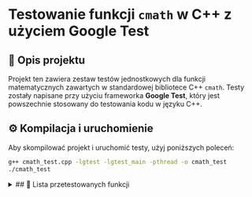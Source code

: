 # Testowanie funkcji `cmath` w C++ z użyciem Google Test

## 📌 Opis projektu

Projekt ten zawiera zestaw testów jednostkowych dla funkcji matematycznych zawartych w standardowej bibliotece C++ `cmath`. Testy zostały napisane przy użyciu frameworka **Google Test**, który jest powszechnie stosowany do testowania kodu w języku C++.

## ⚙️ Kompilacja i uruchomienie

Aby skompilować projekt i uruchomić testy, użyj poniższych poleceń:

```bash
g++ cmath_test.cpp -lgtest -lgtest_main -pthread -o cmath_test
./cmath_test
```
<details>
<summary>## 🧪 Lista przetestowanych funkcji</summary>

<summary>### Funkcje trygonometryczne:</summary>
* std::sin
  
* std::cos
  
* std::tan
  
* std::asin
  
* std::acos
  
* std::atan

* std::atan2

### Funkcje wykładnicze i logarytmiczne:
* std::exp

* std::exp2

* std::expm1

* std::log

* std::log10

* std::log2

* std::log1p

* std::pow

### Funkcje pierwiastkowe:
* std::sqrt

* std::cbrt

### Funkcje zaokrąglające:
* std::ceil

* std::floor

* std::round

* std::trunc

* std::llround

### Funkcje pomocnicze:
* std::fabs – wartość bezwzględna (dla double)

* std::abs – wartość bezwzględna (dla int)

* std::copysign – kopiowanie znaku

* std::fdim – różnica dodatnia

* std::fmod – reszta z dzielenia zmiennoprzecinkowego

* std::fma – mnożenie i dodawanie (Fused Multiply-Add)

* std::fmin / std::fmax – minimum i maksimum

### Inne:
* std::frexp – rozkład na mantysę i wykładnik

* std::hypot – obliczanie odległości euklidesowej

* std::ilogb – całkowity logarytm binarny

* std::ldexp – odwrotność frexp, mnożenie przez potęgę dwójki

* std::erf / std::erfc – funkcja błędu i jej dopełnienie

</details>
